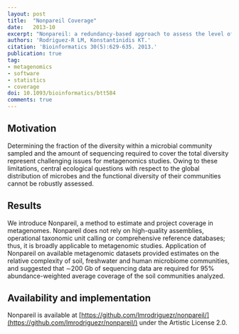 ```yaml
---
layout: post
title:  "Nonpareil Coverage"
date:   2013-10
excerpt: "Nonpareil: a redundancy-based approach to assess the level of coverage in metagenomic datasets."
authors: 'Rodriguez-R LM, Konstantinidis KT.'
citation: 'Bioinformatics 30(5):629-635. 2013.'
publication: true
tag:
- metagenomics
- software
- statistics
- coverage
doi: 10.1093/bioinformatics/btt584
comments: true
---
```


## Motivation
Determining the fraction of the diversity within a microbial community sampled and the amount of sequencing required to cover the total diversity represent challenging issues for metagenomics studies. Owing to these limitations, central ecological questions with respect to the global distribution of microbes and the functional diversity of their communities cannot be robustly assessed.

## Results
We introduce Nonpareil, a method to estimate and project coverage in metagenomes. Nonpareil does not rely on high-quality assemblies, operational taxonomic unit calling or comprehensive reference databases; thus, it is broadly applicable to metagenomic studies. Application of Nonpareil on available metagenomic datasets provided estimates on the relative complexity of soil, freshwater and human microbiome communities, and suggested that ∼200 Gb of sequencing data are required for 95% abundance-weighted average coverage of the soil communities analyzed.

## Availability and implementation
Nonpareil is available at [https://github.com/lmrodriguezr/nonpareil/](https://github.com/lmrodriguezr/nonpareil/) under the Artistic License 2.0.
